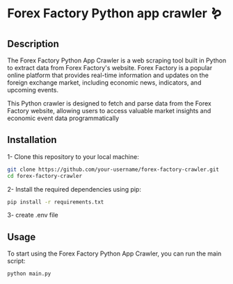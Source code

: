# Forex Factory Python app crawler 🪱

## Description
The Forex Factory Python App Crawler is a web scraping tool built in Python to extract data from Forex Factory's website. Forex Factory is a popular online platform that provides real-time information and updates on the foreign exchange market, including economic news, indicators, and upcoming events.

This Python crawler is designed to fetch and parse data from the Forex Factory website, allowing users to access valuable market insights and economic event data programmatically


## Installation
1- Clone this repository to your local machine:

``` bash
git clone https://github.com/your-username/forex-factory-crawler.git
cd forex-factory-crawler
```
2- Install the required dependencies using pip:

```bash 
pip install -r requirements.txt
```
3- create .env file

## Usage
To start using the Forex Factory Python App Crawler, you can run the main script:

``` bash
python main.py
```